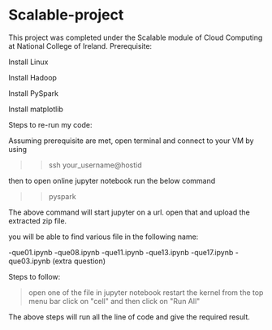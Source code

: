 # Scalable-project
This project was completed under the Scalable module of Cloud Computing at National College of Ireland.
Prerequisite:

Install Linux

Install Hadoop

Install PySpark

Install matplotlib

Steps to re-run my code:

Assuming prerequisite are met, open terminal and connect to your VM by using 

>>ssh your_username@hostid

then to open online jupyter notebook run the below command

>>pyspark

The above command will start jupyter on a url.
open that and upload the extracted zip file.

you will be able to find various file in the following name:

-que01.ipynb
-que08.ipynb
-que11.ipynb
-que13.ipynb
-que17.ipynb
-que03.ipynb (extra question)

Steps to follow:

> open one of the file in jupyter notebook 
> restart the kernel
> from the top menu bar click on "cell" and then click on "Run All"

The above steps will run all the line of code and give the required result.
